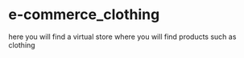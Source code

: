 # e-commerce_clothing
here you will find a virtual store where you will find products such as clothing
